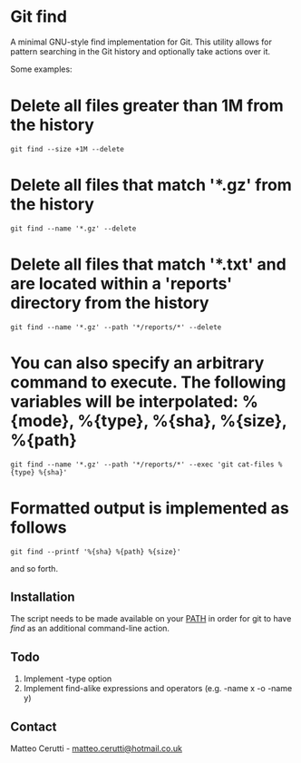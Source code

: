 # Git find

A minimal GNU-style find implementation for Git. This utility allows for pattern searching in the Git history and optionally take actions over it.

Some examples:

# Delete all files greater than 1M from the history
```
git find --size +1M --delete
```

# Delete all files that match '*.gz' from the history
```
git find --name '*.gz' --delete
```

# Delete all files that match '*.txt' and are located within a 'reports' directory from the history
```
git find --name '*.gz' --path '*/reports/*' --delete
```

# You can also specify an arbitrary command to execute. The following variables will be interpolated: %{mode}, %{type}, %{sha}, %{size}, %{path}
```
git find --name '*.gz' --path '*/reports/*' --exec 'git cat-files %{type} %{sha}'
```

# Formatted output is implemented as follows
```
git find --printf '%{sha} %{path} %{size}'
```

and so forth.

## Installation

The script needs to be made available on your <u>PATH</u> in order for git to have <i>find</i> as an additional command-line action.

## Todo

1. Implement -type option
2. Implement find-alike expressions and operators (e.g. -name x -o -name y)

## Contact

Matteo Cerutti - matteo.cerutti@hotmail.co.uk
